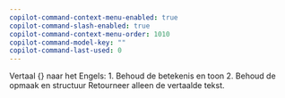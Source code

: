```yaml
---
copilot-command-context-menu-enabled: true
copilot-command-slash-enabled: true
copilot-command-context-menu-order: 1010
copilot-command-model-key: ""
copilot-command-last-used: 0
---
```

Vertaal {} naar het Engels:
    1. Behoud de betekenis en toon
    2. Behoud de opmaak en structuur
    Retourneer alleen de vertaalde tekst.